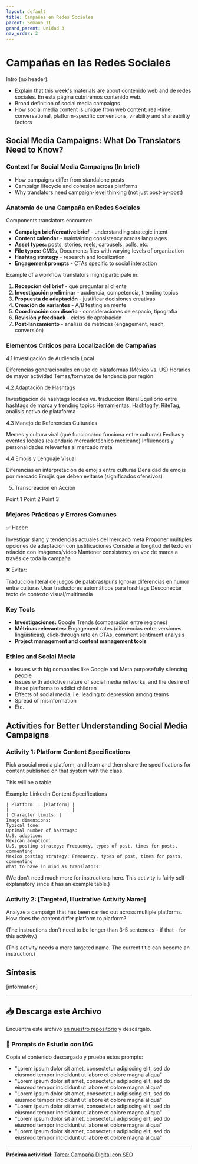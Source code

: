 ```yaml
---
layout: default
title: Campañas en Redes Sociales
parent: Semana 11
grand_parent: Unidad 3
nav_order: 2
---
```


# Campañas en las Redes Sociales

Intro (no header):
- Explain that this week's materials are about contenido web and de redes sociales. En esta página cubriremos contenido web.
- Broad definition of social media campaigns
- How social media content is unique from web content: real-time, conversational, platform-specific conventions, virability and shareability factors

## Social Media Campaigns: What Do Translators Need to Know?

### Context for Social Media Campaigns (In brief)

- How campaigns differ from standalone posts
- Campaign lifecycle and cohesion across platforms
- Why translators need campaign-level thinking (not just post-by-post)

### Anatomía de una Campaña en Redes Sociales

Components translators encounter:

- **Campaign brief/creative brief** - understanding strategic intent
- **Content calendar** - maintaining consistency across languages
- **Asset types:** posts, stories, reels, carousels, polls, etc.
- **File types:** CMSs, Documents files with varying levels of organization
- **Hashtag strategy** - research and localization
- **Engagement prompts** - CTAs specific to social interaction

Example of a workflow translators might participate in:

1. **Recepción del brief** - qué preguntar al cliente
2. **Investigación preliminar** - audiencia, competencia, trending topics
3. **Propuesta de adaptación** - justificar decisiones creativas
4. **Creación de variantes** - A/B testing en mente
5. **Coordinación con diseño** - consideraciones de espacio, tipografía
6. **Revisión y feedback** - ciclos de aprobación
7. **Post-lanzamiento** - análisis de métricas (engagement, reach, conversión)

### Elementos Críticos para Localización de Campañas

4.1 Investigación de Audiencia Local

Diferencias generacionales en uso de plataformas (México vs. US)
Horarios de mayor actividad
Temas/formatos de tendencia por región

4.2 Adaptación de Hashtags

Investigación de hashtags locales vs. traducción literal
Equilibrio entre hashtags de marca y trending topics
Herramientas: Hashtagify, RiteTag, análisis nativo de plataforma

4.3 Manejo de Referencias Culturales

Memes y cultura viral (qué funciona/no funciona entre culturas)
Fechas y eventos locales (calendario mercadotécnico mexicano)
Influencers y personalidades relevantes al mercado meta

4.4 Emojis y Lenguaje Visual

Diferencias en interpretación de emojis entre culturas
Densidad de emojis por mercado
Emojis que deben evitarse (significados ofensivos)

5. Transcreación en Acción

Point 1
Point 2
Point 3

### Mejores Prácticas y Errores Comunes
✅ Hacer:

Investigar slang y tendencias actuales del mercado meta
Proponer múltiples opciones de adaptación con justificaciones
Considerar longitud del texto en relación con imágenes/video
Mantener consistency en voz de marca a través de toda la campaña

❌ Evitar:

Traducción literal de juegos de palabras/puns
Ignorar diferencias en humor entre culturas
Usar traductores automáticos para hashtags
Desconectar texto de contexto visual/multimedia

### Key Tools

- **Investigaciones:** Google Trends (comparación entre regiones)
- **Métricas relevantes:** Engagement rates (diferencias entre versiones lingüísticas), click-through rate en CTAs, comment sentiment analysis
- **Project management and content management tools**

### Ethics and Social Media

- Issues with big companies like Google and Meta purposefully silencing people
- Issues with addictive nature of social media networks, and the desire of these platforms to addict children
- Effects of social media, i.e. leading to depression among teams
- Spread of misinformation
- Etc.

## Activities for Better Understanding Social Media Campaigns

### Activity 1: Platform Content Specifications

Pick a social media platform, and learn and then share the specifications for content published on that system with the class.

This will be a table

Example: LinkedIn Content Specifications

```
| Platform: | [Platform] | 
|-----------|------------| 
| Character limits: | 
Image dimensions:
Typical tone:
Optimal number of hashtags:
U.S. adoption:
Mexican adoption:
U.S. posting strategy: Frequency, types of post, times for posts, commenting
Mexico posting strategy: Frequency, types of post, times for posts, commenting
What to have in mind as translators: 
```

(We don't need much more for instructions here. This activity is fairly self-explanatory since it has an example table.)

### Activity 2: [Targeted, Illustrative Activity Name]

Analyze a campaign that has been carried out across multiple platforms.
How does the content differ platform to platform?

(The instructions don't need to be longer than 3-5 sentences - if that - for this activity.)

(This activity needs a more targeted name. The current title can become an instruction.)

## Síntesis

[information]

---

## 📥 Descarga este Archivo

Encuentra este archivo [en nuestro repositorio](https://github.com/alainamb/uic_tr14-comercial-publicitaria/blob/main/unidad3/semana11/campañas-redes-sociales.md) y descárgalo.

### 🤖 Prompts de Estudio con IAG

Copia el contenido descargado y prueba estos prompts:

- "Lorem ipsum dolor sit amet, consectetur adipiscing elit, sed do eiusmod tempor incididunt ut labore et dolore magna aliqua"
- "Lorem ipsum dolor sit amet, consectetur adipiscing elit, sed do eiusmod tempor incididunt ut labore et dolore magna aliqua"
- "Lorem ipsum dolor sit amet, consectetur adipiscing elit, sed do eiusmod tempor incididunt ut labore et dolore magna aliqua"
- "Lorem ipsum dolor sit amet, consectetur adipiscing elit, sed do eiusmod tempor incididunt ut labore et dolore magna aliqua"
- "Lorem ipsum dolor sit amet, consectetur adipiscing elit, sed do eiusmod tempor incididunt ut labore et dolore magna aliqua"
- "Lorem ipsum dolor sit amet, consectetur adipiscing elit, sed do eiusmod tempor incididunt ut labore et dolore magna aliqua"

---

**Próxima actividad**: [Tarea: Campaña Digital con SEO](tarea-campaña-digital-con-SEO.md)

